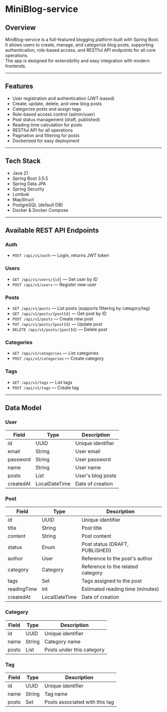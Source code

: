 # MiniBlog-service

## Overview
MiniBlog-service is a full-featured blogging platform built with Spring Boot.  
It allows users to create, manage, and categorize blog posts, supporting authentication, role-based access, and RESTful API endpoints for all core operations.  
The app is designed for extensibility and easy integration with modern frontends.

---

## Features
- User registration and authentication (JWT-based)  
- Create, update, delete, and view blog posts  
- Categorize posts and assign tags  
- Role-based access control (admin/user)  
- Post status management (draft, published)  
- Reading time calculation for posts  
- RESTful API for all operations  
- Pagination and filtering for posts  
- Dockerized for easy deployment  

---

## Tech Stack
- Java 21  
- Spring Boot 3.5.5  
- Spring Data JPA  
- Spring Security  
- Lombok  
- MapStruct  
- PostgreSQL (default DB)  
- Docker & Docker Compose  

---

## Available REST API Endpoints

### Auth
- `POST /api/v1/auth` — Login, returns JWT token  

### Users
- `GET /api/v1/users/{id}` — Get user by ID  
- `POST /api/v1/users` — Register new user  

### Posts
- `GET /api/v1/posts` — List posts (supports filtering by category/tag)  
- `GET /api/v1/posts/{postId}` — Get post by ID  
- `POST /api/v1/posts` — Create new post  
- `PUT /api/v1/posts/{postId}` — Update post  
- `DELETE /api/v1/posts/{postId}` — Delete post  

### Categories
- `GET /api/v1/categories` — List categories  
- `POST /api/v1/categories` — Create category  

### Tags
- `GET /api/v1/tags` — List tags  
- `POST /api/v1/tags` — Create tag  

---

## Data Model

### User
| Field      | Type           | Description          |
|------------|---------------|----------------------|
| id         | UUID          | Unique identifier    |
| email      | String        | User email           |
| password   | String        | User password        |
| name       | String        | User name            |
| posts      | List<Post>    | User's blog posts    |
| createdAt  | LocalDateTime | Date of creation     |

### Post
| Field      | Type           | Description                         |
|------------|---------------|-------------------------------------|
| id         | UUID          | Unique identifier                   |
| title      | String        | Post title                          |
| content    | String        | Post content                        |
| status     | Enum          | Post status (DRAFT, PUBLISHED)      |
| author     | User          | Reference to the post's author      |
| category   | Category      | Reference to the related category   |
| tags       | Set<Tag>      | Tags assigned to the post           |
| readingTime| int           | Estimated reading time (minutes)    |
| createdAt  | LocalDateTime | Date of creation                    |

### Category
| Field      | Type        | Description                        |
|------------|------------|------------------------------------|
| id         | UUID       | Unique identifier                  |
| name       | String     | Category name                      |
| posts      | List<Post> | Posts under this category           |

### Tag
| Field      | Type        | Description                        |
|------------|------------|------------------------------------|
| id         | UUID       | Unique identifier                  |
| name       | String     | Tag name                           |
| posts      | Set<Post>  | Posts associated with this tag      |
